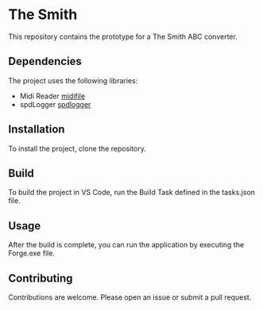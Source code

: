 # The Smith

This repository contains the prototype for a The Smith ABC converter. 

## Dependencies

The project uses the following libraries:

- Midi Reader [midifile](https://github.com/craigsapp/midifile)
- spdLogger [spdlogger](https://github.com/gabime/spdlog)

## Installation

To install the project, clone the repository.

## Build

To build the project in VS Code, run the Build Task defined in the tasks.json file.

## Usage

After the build is complete, you can run the application by executing the Forge.exe file.

## Contributing

Contributions are welcome. Please open an issue or submit a pull request.


